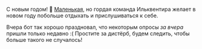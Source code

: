 C новым годом! 🎄
[Маленькая](https://utterstep-public.fra1.digitaloceanspaces.com/PXL_20221230_075014661_2.jpg), но гордая команда Ильквентира желает в новом году побольше отдыхать и прислушиваться к себе.

Вчера бот так хорошо праздновал, что некоторым опросы *за вчера* пришли только недавно :(
Простите за дистёрб, будем следить, чтобы больше такого не случалось!
